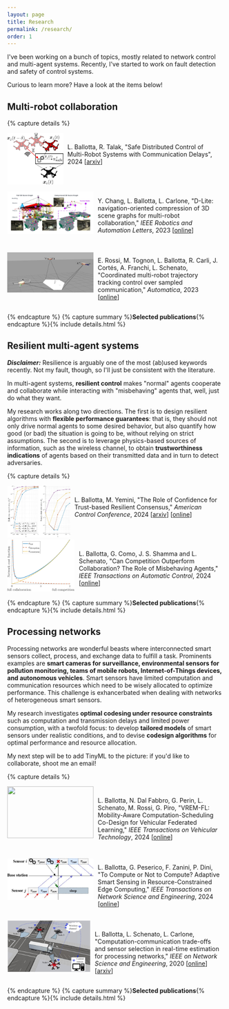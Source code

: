 ```yaml
---
layout: page
title: Research
permalink: /research/
order: 1
---
```


<style>
.section {
  margin: 5px auto;
  display: flex;
  flex-direction: row;
  }

  img {
    width: 200px;
    height: 120px;
    object-fit: contain;
}

/* .contain {
  object-fit: contain;
} */
  
  .content {
    vertical-align:middle;
    padding: 10px;
  }

</style>

I've been working on a bunch of topics, mostly related to network control and multi-agent systems.
Recently, I've started to work on fault detection and safety of control systems.

Curious to learn more? Have a look at the items below!

<h2> Multi-robot collaboration </h2>

{% capture details %}
<br>
<section class="section">
  <img src="/assets/paper_figs/dcbf.jpg" />
  <div class="content">
    <p class="paragraph">
      L. Ballotta, R. Talak,
      "Safe Distributed Control of Multi-Robot Systems with Communication Delays", 
      2024
      [<a href="https://arxiv.org/abs/2402.09382" target="_blank">arxiv</a>]
    </p>
  </div>
</section>
<section class="section">
  <img src="/assets/paper_figs/dlite.jpg" />
  <div class="content">
    <p class="paragraph">
      Y. Chang, L. Ballotta, L. Carlone,
      "D-Lite: navigation-oriented compression of 3D scene graphs for multi-robot collaboration," 
      <i> IEEE Robotics and Automation Letters</i>, 2023
      [<a href="https://ieeexplore.ieee.org/document/10265226" target="_blank">online</a>]
    </p>
  </div>
</section>
<section class="section">
  <img src="/assets/paper_figs/trajectoryTrackingSampled.png" />
  <div class="content">
    <p class="paragraph">
      E. Rossi, M. Tognon, L. Ballotta, R. Carli, J. Cortés, A. Franchi, L. Schenato,
      "Coordinated multi-robot trajectory tracking control over sampled communication," 
      <i>Automatica</i>, 2023
      [<a href="https://www.sciencedirect.com/science/article/pii/S0005109823000924" target="_blank">online</a>]
    </p>
  </div>
</section>
{% endcapture %}
{% capture summary %}<b>Selected publications</b>{% endcapture %}{% include details.html %}

<h2> Resilient multi-agent systems </h2>

<b><i>Disclaimer:</i></b> Resilience is arguably one of the most (ab)used keywords recently. Not my fault, though, so I'll just be consistent with the literature.

In multi-agent systems, 
<b>resilient control</b> makes "normal" agents cooperate and collaborate while interacting with "misbehaving" agents that, well, just do what they want.

My research works along two directions.
The first is to design resilient algorithms with <b>flexible performance guarantees</b>: that is,
they should not only drive normal agents to some desired behavior,
but also quantify how good (or bad) the situation is going to be,
without relying on strict assumptions.
The second is to leverage physics-based sources of information,
such as the wireless channel,
to obtain <b>trustworthiness indications</b> of agents based on their transmitted data and in turn to detect adversaries.

{% capture details %}
<br>
<section class="section">
  <img src="/assets/paper_figs/trustConfidence.jpg" />
  <div class="content">
    <p class="paragraph">
      L. Ballotta, M. Yemini, 
      "The Role of Confidence for Trust-based Resilient Consensus," 
      <i>American Control Conference</i>, 2024
      [<a href="https://arxiv.org/abs/2404.07838" target="_blank">arxiv</a>]
      [<a href="https://ieeexplore.ieee.org/document/10644459" target="_blank">online</a>]
    </p>
  </div>
</section>
<section class="section">
  <img src="/assets/paper_figs/compColl.jpg" />
  <div class="content">
    <p class="paragraph">
      L. Ballotta, G. Como, J. S. Shamma and L. Schenato, "Can Competition Outperform Collaboration? The Role of Misbehaving Agents,"
       <i>IEEE Transactions on Automatic Control</i>, 2024 
      [<a href="https://ieeexplore.ieee.org/document/10306277" target="_blank">online</a>]
    </p>
  </div>
</section>
{% endcapture %}
{% capture summary %}<b>Selected publications</b>{% endcapture %}{% include details.html %}

<h2> Processing networks </h2>

Processing networks are wonderful beasts where interconnected smart sensors collect, process, and exchange data to fulfill a task.
Prominents examples are <b>smart cameras for surveillance,
environmental sensors for pollution monitoring,
teams of mobile robots,
Internet-of-Things devices,
and autonomous vehicles</b>.
Smart sensors have limited computation and communication resources which need to be wisely allocated to optimize performance.
This challenge is exhancerbated when dealing with networks of heterogeneous smart sensors.

My research investigates <b>optimal codesing under resource constraints</b> such as computation and transmission delays and limited power consumption,
with a twofold focus:
to develop <b>tailored models</b> of smart sensors under realistic conditions,
and to devise <b>codesign algorithms</b> for optimal performance and resource allocation.

My next step will be to add TinyML to the picture: if you'd like to collaborate, shoot me an email!

{% capture details %}
<br>
<section class="section">
  <img src="/assets/paper_figs/vremfl.png" />
  <div class="content">
    <p class="paragraph">
      L. Ballotta, N. Dal Fabbro, G. Perin, L. Schenato, M. Rossi, G. Piro,
      "VREM-FL: Mobility-Aware Computation-Scheduling Co-Design for Vehicular Federated Learning,"
      <i>IEEE Transactions on Vehicular Technology</i>, 2024
      [<a href="https://ieeexplore.ieee.org/document/10715716" target="_blank">online</a>]
    </p>
  </div>
</section>
<section class="section">
  <img src="/assets/paper_figs/processingNetworkAdaptive.jpg" />
  <div class="content">
    <p class="paragraph">
      L. Ballotta, G. Peserico, F. Zanini, P. Dini, 
      "To Compute or Not to Compute? Adaptive Smart Sensing in Resource-Constrained Edge Computing," 
      <i> IEEE Transactions on Network Science and Engineering</i>, 2024
      [<a href="https://ieeexplore.ieee.org/document/10225419" target="_blank">online</a>]
    </p>
  </div>
</section>
<section class="section">
  <img src="/assets/paper_figs/processingNetwork.jpg" />
  <div class="content">
    <p class="paragraph">
      L. Ballotta, L. Schenato, L. Carlone,
      "Computation-communication trade-offs and sensor selection in real-time estimation for processing networks," 
      <i>IEEE on Network Science and Engineering</i>, 2020
      [<a href="https://ieeexplore.ieee.org/abstract/document/9137405" target="_blank">online</a>]
      [<a href="https://arxiv.org/abs/1911.05859" target="_blank">arxiv</a>]
    </p>
  </div>
</section>
{% endcapture %}
{% capture summary %}<b>Selected publications</b>{% endcapture %}{% include details.html %}